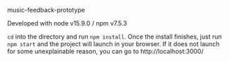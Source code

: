 music-feedback-prototype

Developed with node v15.9.0 / npm v7.5.3

`cd` into the directory and run `npm install`. Once the install finishes, just run `npm start` and the project will launch in your browser. If it does not launch for some unexplainable reason, you can go to http://localhost:3000/

